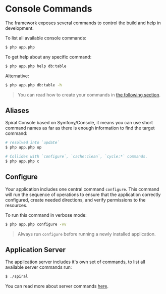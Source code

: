 # Console Commands
The framework exposes several commands to control the build and help in development.

To list all available console commands:

```bash
$ php app.php
```

To get help about any specific command:

```bash
$ php app.php help db:table
```

Alternative: 

```bash
$ php app.php db:table -h
```

> You can read how to create your commands in [the following section](/console/commands.md).

## Aliases
Spiral Console based on Symfony/Console, it means you can use short command names as far as there is enough information to find the target command:

```bash
# resolved into `update`
$ php app.php up 

# Collides with `configure`, `cache:clean`, `cycle:*` commands.
$ php app.php c
```

## Configure
Your application includes one central command `configure`. This command will run the sequence of operations to ensure
that the application correctly configured, create needed directions, and verify permissions to the resources.

To run this command in verbose mode:

```bash
$ php app.php configure -vv
```

> Always run `configure` before running a newly installed application.

## Application Server
The application server includes it's own set of commands, to list all available server commands run:

```bash
$ ./spiral
```

You can read more about server commands [here](https://roadrunner.dev/docs/usage-server-commands).
